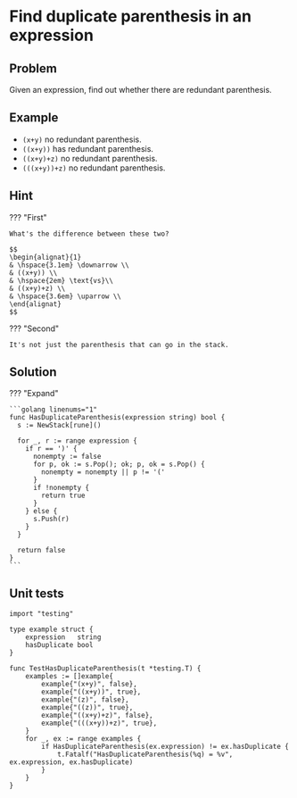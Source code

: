 # Find duplicate parenthesis in an expression

<style>
.md-logo img {
  content: url('/data-structures/stack/stack.svg');
}

:root [data-md-color-scheme=slate] .md-logo img  {
  content: url('/data-structures/stack/stack.svg');
}
</style>

## Problem

Given an expression, find out whether there are redundant parenthesis.

## Example

- `(x+y)` no redundant parenthesis.
- `((x+y))` has redundant parenthesis.
- `((x+y)+z)` no redundant parenthesis.
- `(((x+y))+z)` no redundant parenthesis.

## Hint

??? "First"

    What's the difference between these two?

    $$
    \begin{alignat}{1}
    & \hspace{3.1em} \downarrow \\
    & ((x+y)) \\
    & \hspace{2em} \text{vs}\\
    & ((x+y)+z) \\
    & \hspace{3.6em} \uparrow \\
    \end{alignat}
    $$

??? "Second"

    It's not just the parenthesis that can go in the stack.

## Solution

??? "Expand"

    ```golang linenums="1"
    func HasDuplicateParenthesis(expression string) bool {
      s := NewStack[rune]()

      for _, r := range expression {
        if r == ')' {
          nonempty := false
          for p, ok := s.Pop(); ok; p, ok = s.Pop() {
            nonempty = nonempty || p != '('
          }
          if !nonempty {
            return true
          }
        } else {
          s.Push(r)
        }
      }

      return false
    }
    ```

## Unit tests

```golang linenums="1"
import "testing"

type example struct {
	expression   string
	hasDuplicate bool
}

func TestHasDuplicateParenthesis(t *testing.T) {
	examples := []example{
		example{"(x+y)", false},
		example{"((x+y))", true},
		example{"(z)", false},
		example{"((z))", true},
		example{"((x+y)+z)", false},
		example{"(((x+y))+z)", true},
	}
	for _, ex := range examples {
		if HasDuplicateParenthesis(ex.expression) != ex.hasDuplicate {
			t.Fatalf("HasDuplicateParenthesis(%q) = %v", ex.expression, ex.hasDuplicate)
		}
	}
}
```
